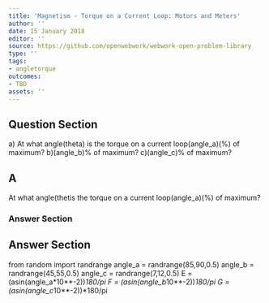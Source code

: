 ```yaml
---
title: 'Magnetism - Torque on a Current Loop: Motors and Meters'
author: ''
date: 15 January 2018
editor: ''
source: https://github.com/openwebwork/webwork-open-problem-library
type: ''
tags:
- angletorque
outcomes:
- TBD
assets: ''
---
```


## Question Section 

a) At what angle(theta) is the torque on a current loop(angle_a)(%) of maximum?
b)(angle_b)% of maximum?
c)(angle_c)% of maximum?

## A
At what angle(thetis the torque on a current loop(angle_a)(%) of maximum?
### Answer Section


## Answer Section

from random import randrange
angle_a = randrange(85,90,0.5)
angle_b = randrange(45,55,0.5)
angle_c = randrange(7,12,0.5)
E = (asin(angle_a*10**-2))*180/pi
F = (asin(angle_b*10**-2))*180/pi
G = (asin(angle_c*10**-2))*180/pi